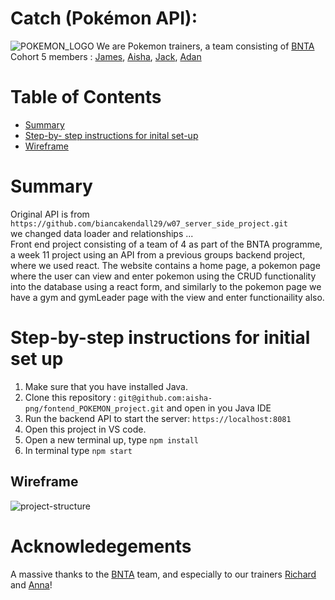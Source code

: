 # Catch (Pokémon API):
![POKEMON_LOGO](https://user-images.githubusercontent.com/67974517/174847849-cc02acdf-52b7-428b-8d2d-619ff923cedb.png)
We are Pokemon trainers, a team consisting of [BNTA](https://techacademy.brightnetwork.co.uk/) Cohort 5 members : [James](https://github.com/jamesdpli), [Aisha](https://github.com/aisha-png), [Jack](https://github.com/Jwells1397), [Adan](https://github.com/AdanAbdillahi)
# Table of Contents
- [Summary](#summary)
- [Step-by- step instructions for inital set-up](#step-by-step-instructions-for-initial-set-up)
- [Wireframe](#wireframe)

# Summary
Original API is from `https://github.com/biancakendall29/w07_server_side_project.git` <br>
we changed data loader and relationships ... <br>
Front end project consisting of a team of 4 as part of the BNTA programme, a week 11 project using an API from a previous groups backend project, where we used react. The website contains a home page, a pokemon page where the user can view and enter pokemon using the CRUD functionality into the database using a react form, and similarly to the pokemon page we have a gym and gymLeader page with the view and enter functionaility also.
# Step-by-step instructions for initial set up
1. Make sure that you have installed Java.
2. Clone this repository : `git@github.com:aisha-png/fontend_POKEMON_project.git` and open in you Java IDE
3. Run the backend API to start the server: `https://localhost:8081`
4. Open this project in VS code.
5. Open a new terminal up, type `npm install`
6. In terminal type `npm start`
## Wireframe
![project-structure](https://user-images.githubusercontent.com/96268466/175270751-97da629c-81c0-4f6a-aecf-5bc8ff5188e0.png)
# Acknowledegements
A massive thanks to the [BNTA](https://techacademy.brightnetwork.co.uk/) team, and especially to our trainers [Richard](https://github.com/biancakendall29/w07_server_side_project#summary) and [Anna](https://github.com/biancakendall29/w07_server_side_project#summary)!
